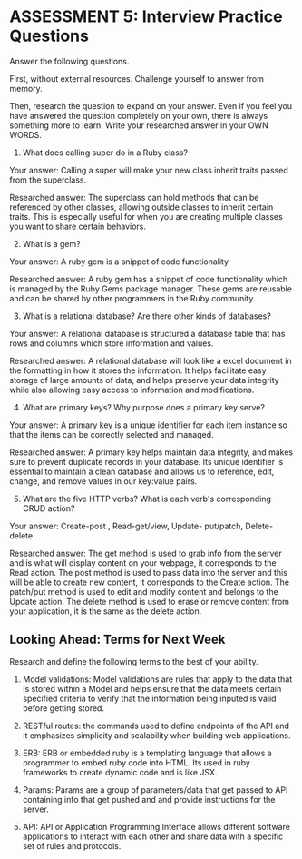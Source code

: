 # ASSESSMENT 5: Interview Practice Questions

Answer the following questions.

First, without external resources. Challenge yourself to answer from memory.

Then, research the question to expand on your answer. Even if you feel you have answered the question completely on your own, there is always something more to learn. Write your researched answer in your OWN WORDS.

1. What does calling super do in a Ruby class?

Your answer: Calling a super will make your new class inherit traits passed from the superclass.

Researched answer: The superclass can hold methods that can be referenced by other classes, allowing outside classes to inherit certain traits. This is especially useful for when you are creating multiple classes you want to share certain behaviors.

2. What is a gem?

Your answer: A ruby gem is a snippet of code functionality

Researched answer: A ruby gem has a snippet of code functionality which is managed by the Ruby Gems package manager. These gems are reusable and can be shared by other programmers in the Ruby community. 

3. What is a relational database? Are there other kinds of databases?

Your answer: A relational database is structured a database table that has rows and columns which store information and values.

Researched answer: A relational database will look like a excel document in the formatting in how it stores the information. It helps facilitate easy storage of large amounts of data, and helps preserve your data integrity while also allowing easy access to information and modifications.

4. What are primary keys? Why purpose does a primary key serve?

Your answer: A primary key is a unique identifier for each item instance so that the items can be correctly selected and managed.

Researched answer: A primary key helps maintain data integrity, and makes sure to prevent duplicate records in your database. Its unique identifier is essential to maintain a clean database and allows us to reference, edit, change, and remove values in our key:value pairs.

5. What are the five HTTP verbs? What is each verb's corresponding CRUD action?

Your answer: Create-post , Read-get/view, Update- put/patch, Delete- delete

Researched answer: The get method is used to grab info from the server and is what will display content on your webpage, it corresponds to the Read  action. The post method is used to pass data into the server and this will be able to create new content, it corresponds to the Create action. The patch/put method is used to edit and modify content and belongs to the Update action. The delete method is used to erase or remove content from your application, it is the same as the delete action.

## Looking Ahead: Terms for Next Week

Research and define the following terms to the best of your ability.

1. Model validations: Model validations are rules that apply to the data that is stored within a Model and helps ensure that the data meets certain specified criteria to verify that the information being inputed is valid before getting stored.

2. RESTful routes: the commands used to define endpoints of the API and it emphasizes simplicity and scalability when building web applications.

3. ERB: ERB or embedded ruby is a templating language that allows a programmer to embed ruby code into HTML. Its used in ruby frameworks to create dynamic code and is like JSX.

4. Params: Params are a group of parameters/data that get passed to API containing info that get pushed and and provide instructions for the server. 

5. API: API or Application Programming Interface allows different software applications to interact with each other and share data with a specific set of rules and protocols.
